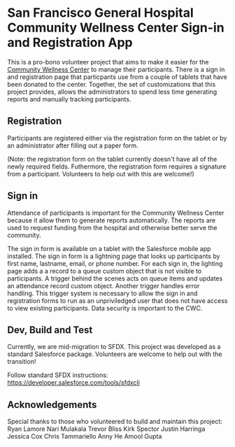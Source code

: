 # San Francisco General Hospital Community Wellness Center Sign-in and Registration App

This is a pro-bono volunteer project that aims to make it easier for the [Community Wellness Center](https://zuckerbergsanfranciscogeneral.org/patient-visitor-resources/community-wellness-center/) to manage their participants. There is a sign in and registration page that 
particpants use from a couple of tablets that have been donated to the center. Together, the set of customizations 
that this project provides, allows the administrators to spend less time generating reports and manually tracking 
participants.

## Registration

Participants are registered either via the registration form on the tablet or by an administrator after filling out a
paper form. 

(Note: the registration form on the tablet currently doesn't have all of the newly required fields. Futhermore, the
registration form requires a signature from a participant. Volunteers to help out with this are welcome!)


## Sign in

Attendance of participants is important for the Community Wellness Center because it allow them to generate reports
automatically. The reports are used to request funding from the hospital and otherwise better serve the community. 

The sign in form is available on a tablet with the Salesforce mobile app installed. The sign in form is a lightning page
that looks up participants by first name, lastname, email, or phone number. For each sign in, the lighting page adds a 
a record to a queue custom object that is not visible to participants. A trigger behind the scenes acts on queue items 
and updates an attendance record custom object. Another trigger handles error handling. This trigger system is necessary 
to allow the sign in and registration forms to run as an unpriviledged user that does not have access to view existing 
participants. Data security is important to the CWC. 

## Dev, Build and Test

Currently, we are mid-migration to SFDX. This project was developed as a standard Salesforce package. Volunteers are 
welcome to help out with the transition!

Follow standard SFDX instructions: https://developer.salesforce.com/tools/sfdxcli

## Acknowledgements

Special thanks to those who volunteered to build and maintain this project: 
Ryan Lamore
Nari Mulakala
Trevor Bliss
Kirk Spector
Justin Harringa
Jessica Cox
Chris Tammariello
Anny He
Amool Gupta
